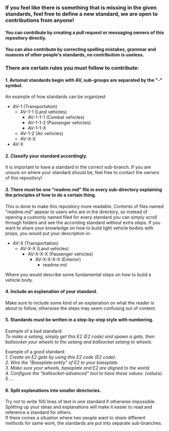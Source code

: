 ### If you feel like there is something that is missing in the given standards, feel free to define a new standard, we are open to contributions from anyone!
#### You can contribute by creating a pull request or messaging owners of this repository directly.
#### You can also contribute by correcting spelling mistakes, grammar and nuances of other people's standards, no contribution is useless.

### There are certain rules you must follow to contribute:

#### 1. Avtomat standards begin with AV, sub-groups are separated by the "-" symbol.
An example of how standards can be organized:
* AV-1 (Transportation)
  * AV-1-1 (Land vehicles)
    * AV-1-1-1 (Combat vehicles)
    * AV-1-1-2 (Passenger vehicles)
    * AV-1-1-X
  * AV-1-2 (Air vehicles)
  * AV-X-X
* AV-X

#### 2. Classify your standard accordingly.
It is important to have a standard in the correct sub-branch. If you are unsure on where your standard should be, feel free to contact the owners of this repository!

#### 3. There must be one "readme.md" file in every sub-directory explaining the principles of how to do a certain thing.
This is done to make this repository more readable. Contents of files named "readme.md" appear to users who are in the directory, so instead of opening a customly named filed for every standard you can simply scroll through folders and see the according standard without extra steps.
If you want to share your knowledge on how to build light vehicle bodies with props, you would put your description in:
 * AV-X (Transportation)
   * AV-X-X (Land vehicles)
     * AV-X-X-X (Passenger vehicles)
       * AV-X-X-X-X (Exterior)
         * readme.md

Where you would describe some fundamental steps on how to build a vehicle body.

#### 4. Include an explanation of your standard.
Make sure to include some kind of an explanation on what the reader is about to follow, otherwise the steps may seem confusing out of context.

#### 5. Standards must be written in a step-by-step style with numbering.
Example of a bad standard:<br>
*To make a setang, simply get this E2 (E2 code) and spawn a gate, then ballsocket your wheels to the setang and ballsocket setang to wheels.*

Example of a good standard:<br>
*1. Create an E2 gate by using this E2 code (E2 code).*<br>
*2. Wire the "Baseplate:entity" of E2 to your baseplate.*<br>
*3. Make sure your wheels, baseplate and E2 are aligned to the world.*<br>
*4. Configure the "ballsocket-advanced" tool to have these values: (values).*<br>
*5. ...*<br>

#### 6. Split explanations into smaller directories.
Try not to write 100 lines of text in one standard if otherwise impossible. Splitting up your ideas and explanations will make it easier to read and reference a standard for others.<br>
If there comes a situation where two people want to share different methods for same work, the standards are put into separate sub-branches.
